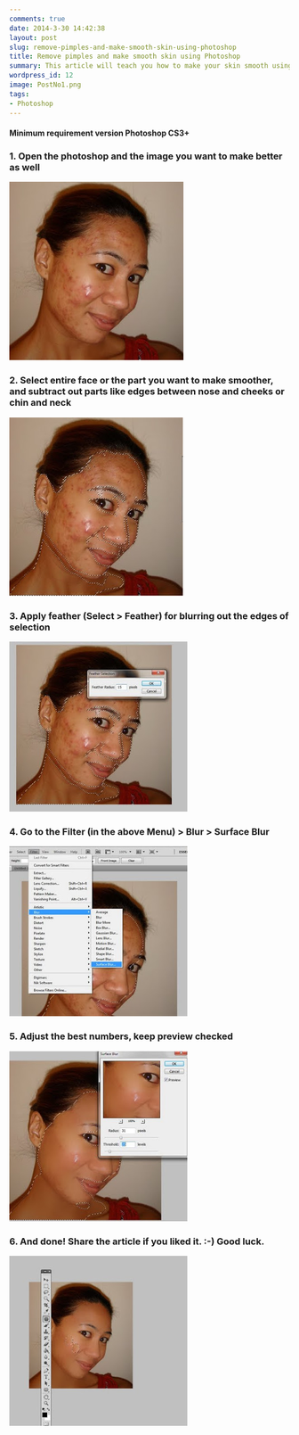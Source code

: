 ```yaml
---
comments: true
date: 2014-3-30 14:42:38
layout: post
slug: remove-pimples-and-make-smooth-skin-using-photoshop
title: Remove pimples and make smooth skin using Photoshop
summary: This article will teach you how to make your skin smooth using Photoshop
wordpress_id: 12
image: PostNo1.png
tags:
- Photoshop
---
```


#### Minimum requirement version Photoshop CS3+

### 1. Open the photoshop and the image you want to make better as well
<img src="/img/posts/Retouching-01.jpg" alt="">

### 2. Select entire face or the part you want to make smoother, and subtract out parts like edges between nose and cheeks or chin and neck
<img src="/img/posts/Retouching-02.jpg" alt="">

### 3. Apply feather (Select > Feather) for blurring out the edges of selection
<img src="/img/posts/Retouching-03.jpg" alt="">

### 4. Go to the Filter (in the above Menu) > Blur > Surface Blur
<img src="/img/posts/Retouching-04.jpg" alt="">

### 5. Adjust the best numbers, keep preview checked
<img src="/img/posts/Retouching-05.jpg" alt="">

### 6. And done! Share the article if you liked it. :-) Good luck.
<img src="/img/posts/Retouching-06.jpg" alt="">
